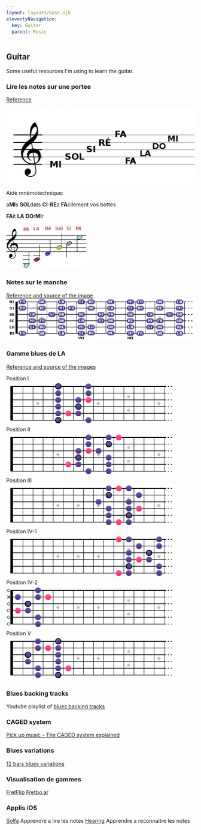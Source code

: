 ```yaml
---
layout: layouts/base.njk
eleventyNavigation:
  key: Guitar
  parent: Music
---
```


## Guitar

Some useful resources I'm using to learn the guitar.

### Lire les notes sur une portee

[Reference](https://www.apprendrelesolfege.com/lire-les-notes)

![Points de reperes](/images/guitar/lire-les-notes-points-de-repere-clef-de-sol.webp)

Aide mnémotechnique:
<p>a<b>MI</b>s <b>SOL</b>dats <b>CI</b>-<b>RE</b>z <b>FA</b>cilement vos bottes</p>
<p><b>FA</b>it <b>LA</b> <b>DO</b>r<b>MI</b>r</p>

![Points de repere cordes ouvertes](/images/guitar/points-de-repere-lecture-de-note-guitare.webp)

### Notes sur le manche
[Reference and source of the image](https://www.guitare-improvisation.com/les-bases_notes-du-manche.php)
![Notes sur le manche](/images/guitar/C_majeur_Entier.png)


### Gamme blues de LA
[Reference and source of the images](https://www.guitare-improvisation.com/improviser_le-blues.php)

Position I ![Pentatonique mineur en La - Position I](/images/guitar/gamme-blues-de-LA-position-1.png)
Position II ![Pentatonique mineur en La - Position II](/images/guitar/gamme-blues-de-LA-position-2.png)
Position III ![Pentatonique mineur en La - Position III](/images/guitar/gamme-blues-de-LA-position-3.png)
Position IV-1 ![Pentatonique mineur en La - Position IV 1](/images/guitar/gamme-blues-de-LA-position-4.png)
Position IV-2 ![Pentatonique mineur en La - Position IV 2](/images/guitar/gamme-blues-de-LA-position-4_2.png)
Position V ![Pentatonique mineur en La - Position V](/images/guitar/gamme-blues-de-LA-position-5.png)

### Blues backing tracks
Youtube playlist of [blues backing tracks](https://www.youtube.com/playlist?list=PLUExMPmFbP3ohwQSByFUJ71dW5d61rErC)

### CAGED system

[Pick up music - The CAGED system explained](https://www.youtube.com/watch?v=-nphFK6HFjY)

### Blues variations
[12 bars blues variations](https://eatsleepguitarrepeat.com/12-bar-blues-variations-blues-rhythm-guitar-lesson-improve-your-blues/)

### Visualisation de gammes

[FretFlip](https://fretflip.com/)
[Fretbo.ar](https://fretbo.ar/)

### Applis iOS

[Solfa](https://apps.apple.com/us/app/solfa-learn-musical-notes/id1436741307) Apprendre a lire les notes
[Hearing](https://apps.apple.com/us/app/hearing-ear-training-piano/id1474241582) Apprendre a reconnaitre les notes
